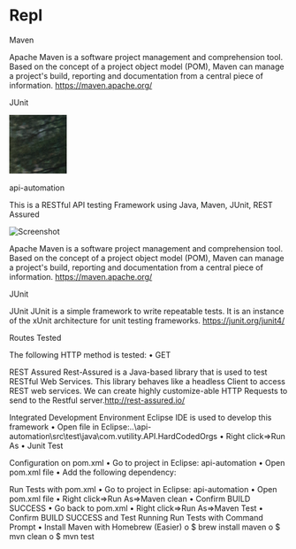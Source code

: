 # Repl


Maven  

Apache Maven is a software project management and comprehension tool. Based on the concept of a project object model (POM), Maven can manage a project's build, reporting and documentation from a central piece of information. https://maven.apache.org/

JUnit  

![Screenshot](imgTest.png)


api-automation

This is a RESTful API testing Framework using Java, Maven, JUnit, REST Assured 

![Screenshot](Maven.png)

Apache Maven is a software project management and comprehension tool. Based on the concept of a project object model (POM), Maven can manage a project's build, reporting and documentation from a central piece of information. https://maven.apache.org/

JUnit  

JUnit
JUnit is a simple framework to write repeatable tests. It is an instance of the xUnit architecture for unit testing frameworks. https://junit.org/junit4/

Routes Tested

The following HTTP method is tested:
•	GET


REST Assured
Rest-Assured is a Java-based library that is used to test RESTful Web Services. This library behaves like a headless Client to access REST web services. We can create highly customize-able HTTP Requests to send to the Restful server.http://rest-assured.io/


Integrated Development Environment
Eclipse IDE is used to develop this framework
•	Open file in Eclipse:..\api-automation\src\test\java\com.vutility.API.HardCodedOrgs
•	Right click=>Run As
•	Junit Test



Configuration on pom.xml
•	Go to project in Eclipse: api-automation 
•	Open pom.xml file
•	Add the following dependency:



Run Tests with pom.xml
•	Go to project in Eclipse: api-automation 
•	Open pom.xml file
•	Right click=>Run As=>Maven clean
•	Confirm BUILD SUCCESS
•	Go back to pom.xml
•	Right click=>Run As=>Maven Test
•	Confirm BUILD SUCCESS and Test Running
Run Tests with Command Prompt
•	Install Maven with Homebrew (Easier)
o	$ brew install maven
o	$ mvn clean
o	$ mvn test

